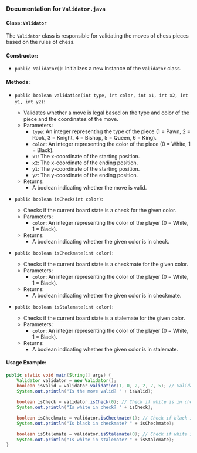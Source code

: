 ### Documentation for `Validator.java`

#### Class: `Validator`

The `Validator` class is responsible for validating the moves of chess pieces based on the rules of chess.

#### Constructor:
- `public Validator()`: Initializes a new instance of the `Validator` class.

#### Methods:

- `public boolean validation(int type, int color, int x1, int x2, int y1, int y2)`:
    - Validates whether a move is legal based on the type and color of the piece and the coordinates of the move.
    - Parameters:
        - `type`: An integer representing the type of the piece (1 = Pawn, 2 = Rook, 3 = Knight, 4 = Bishop, 5 = Queen, 6 = King).
        - `color`: An integer representing the color of the piece (0 = White, 1 = Black).
        - `x1`: The x-coordinate of the starting position.
        - `x2`: The x-coordinate of the ending position.
        - `y1`: The y-coordinate of the starting position.
        - `y2`: The y-coordinate of the ending position.
    - Returns:
        - A boolean indicating whether the move is valid.

- `public boolean isCheck(int color)`:
    - Checks if the current board state is a check for the given color.
    - Parameters:
        - `color`: An integer representing the color of the player (0 = White, 1 = Black).
    - Returns:
        - A boolean indicating whether the given color is in check.

- `public boolean isCheckmate(int color)`:
    - Checks if the current board state is a checkmate for the given color.
    - Parameters:
        - `color`: An integer representing the color of the player (0 = White, 1 = Black).
    - Returns:
        - A boolean indicating whether the given color is in checkmate.

- `public boolean isStalemate(int color)`:
    - Checks if the current board state is a stalemate for the given color.
    - Parameters:
        - `color`: An integer representing the color of the player (0 = White, 1 = Black).
    - Returns:
        - A boolean indicating whether the given color is in stalemate.

#### Usage Example:
```java
public static void main(String[] args) {
    Validator validator = new Validator();
    boolean isValid = validator.validation(1, 0, 2, 2, 7, 5); // Validate a move for a white pawn
    System.out.println("Is the move valid? " + isValid);

    boolean isCheck = validator.isCheck(0); // Check if white is in check
    System.out.println("Is white in check? " + isCheck);

    boolean isCheckmate = validator.isCheckmate(1); // Check if black is in checkmate
    System.out.println("Is black in checkmate? " + isCheckmate);

    boolean isStalemate = validator.isStalemate(0); // Check if white is in stalemate
    System.out.println("Is white in stalemate? " + isStalemate);
}
```
